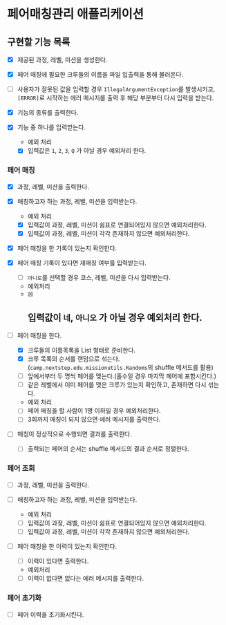 # 페어매칭관리 애플리케이션

## 구현할 기능 목록
- [x] 제공된 과정, 레벨, 미션을 생성한다.
- [x] 페어 매칭에 필요한 크루들의 이름을 파일 입출력을 통해 불러온다.
- [ ] 사용자가 잘못된 값을 입력할 경우 `IllegalArgumentException`를 발생시키고, `[ERROR]`로 시작하는 에러 메시지를 출력 후 해당 부분부터 다시 입력을 받는다.

- [x] 기능의 종류를 출력한다.

- [x] 기능 중 하나를 입력받는다.
  - 예외 처리 
  - [x] 입력값은 `1`, `2`, `3`, `Q` 가 아닐 경우 예외처리 한다.

### 페어 매칭
- [x] 과정, 레벨, 미션을 출력한다.

- [x] 매칭하고자 하는 과정, 레벨, 미션을 입력받는다.
  - 예외 처리
  - [x] 입력값이 과정, 레벨, 미션이 쉼표로 연결되어있지 않으면 예외처리한다.
  - [x] 입력값이 과정, 레벨, 미션이 각각 존재하지 않으면 예외처리한다.

- [x] 페어 매칭을 한 기록이 있는지 확인한다.

- [x] 페어 매칭 기록이 있다면 재매칭 여부를 입력받는다.
  - [ ] `아니로`를 선택할 경우 코스, 레벨, 미션을 다시 입력받는다.
  - 예외처리
  - [x] 입력값이 `네`, `아니오` 가 아닐 경우 예외처리 한다.
    - 
- [ ] 페어 매칭을 한다.
  - [x] 크루들의 이름목록을 List<String> 형태로 준비한다.
  - [x] 크루 목록의 순서를 랜덤으로 섞는다.(`camp.nextstep.edu.missionutils.Randoms`의 shuffle 메서드를 활용)
  - [ ] 앞에서부터 두 명씩 페어를 맺는다.(홀수일 경우 마지막 페어에 포함시킨다.)
  - [ ] 같은 레벨에서 이미 페어를 맺은 크루가 있는지 확인하고, 존재하면 다시 섞는다.
  - 예외 처리
  - [ ] 페어 매칭을 할 사람이 1명 이하일 경우 예외처리한다. 
  - [ ] 3회까지 매칭이 되지 않으면 에러 메시지를 출력한다.

- [ ] 매칭이 정상적으로 수행되면 결과를 출력한다.
  - [ ] 출력되는 페어의 순서는 shuffle 메서드의 결과 순서로 정렬한다.

### 페어 조회
- [ ] 과정, 레벨, 미션을 출력한다.

- [ ] 매칭하고자 하는 과정, 레벨, 미션을 입력받는다. 
  - 예외 처리
  - [ ] 입력값이 과정, 레벨, 미션이 쉼표로 연결되어있지 않으면 예외처리한다.
  - [ ] 입력값이 과정, 레벨, 미션이 각각 존재하지 않으면 예외처리한다.

- [ ] 페어 매칭을 한 이력이 있는지 확인한다.
  - [ ] 이력이 있다면 출력한다.
  - 예외처리
  - [ ] 이력이 없다면 없다는 에러 메시지를 출력한다. 

### 페어 초기화
- [ ] 페어 이력을 초기화시킨다.